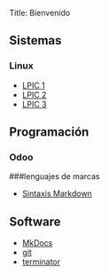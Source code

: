 Title: Bienvenido

## Sistemas
### Linux
- [LPIC 1](LPIC1/index.md)
- [LPIC 2](LPIC2/index.md)
- [LPIC 3](LPIC3/index.md)

## Programación 
### Odoo


###lenguajes de marcas
- [Sintaxis Markdown](https://daringfireball.net/projects/markdown/syntax/)

## Software
- [MkDocs](Software/mkDocs/mkdocs.md)
- [git](Software/git/git.md)
- [terminator](Software/terminal/terminator.md)